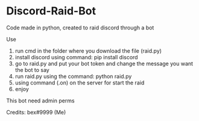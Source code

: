 # Discord-Raid-Bot
Code made in python, created to raid discord through a bot

Use

1. run cmd in the folder where you download the file (raid.py)
2. install discord using command: pip install discord
3. go to raid.py and put your bot token and change the message you want the bot to say
4. run raid.py using the command: python raid.py
5. using command (.on) on the server for start the raid
6. enjoy

This bot need admin perms

Credits: bex#9999 (Me)

